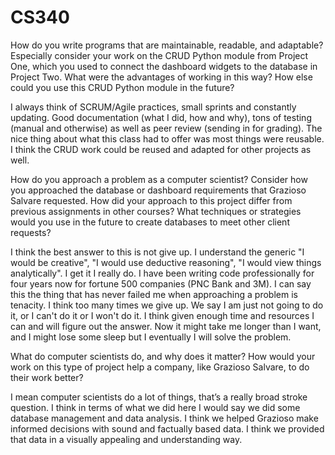 # CS340

How do you write programs that are maintainable, readable, and adaptable? Especially consider your work on the CRUD Python module from Project One, which you used to connect the dashboard widgets to the database in Project Two. What were the advantages of working in this way? How else could you use this CRUD Python module in the future?

I always think of SCRUM/Agile practices, small sprints and constantly updating. Good documentation (what I did, how and why), tons of testing (manual and otherwise) as well as peer review (sending in for grading). The nice thing about what this class had to offer was most things were reusable. I think the CRUD work could be reused and adapted for other projects as well.

How do you approach a problem as a computer scientist? Consider how you approached the database or dashboard requirements that Grazioso Salvare requested. How did your approach to this project differ from previous assignments in other courses? What techniques or strategies would you use in the future to create databases to meet other client requests?

I think the best answer to this is not give up. I understand the generic "I would be creative", "I would use deductive reasoning", "I would view things analytically". I get it I really do. I have been writing code professionally for four years now for fortune 500 companies (PNC Bank and 3M). I can say this the thing that has never failed me when approaching a problem is tenacity. I think too many times we give up. We say I am just not going to do it, or I can't do it or I won't do it. I think given enough time and resources I can and will figure out the answer. Now it might take me longer than I want, and I might lose some sleep but I eventually I will solve the problem.

What do computer scientists do, and why does it matter? How would your work on this type of project help a company, like Grazioso Salvare, to do their work better?

I mean computer scientists do a lot of things, that’s a really broad stroke question. I think in terms of what we did here I would say we did some database management and data analysis. I think we helped Grazioso make informed decisions with sound and factually based data. I think we provided that data in a visually appealing and understanding way. 


